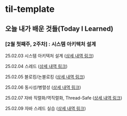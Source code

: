 # til-template

## 오늘 내가 배운 것들(Today I Learned)

### [2월 첫째주, 2주차] : 시스템 아키텍처 설계

25.02.03 시스템 아키텍처 설계 ([상세 내역 링크](https://github.com/Parkyuchan/ethan-til/tree/main/Feb/2025-02-03.md))

25.02.04 스레드 ([상세 내역 링크](https://github.com/Parkyuchan/ethan-til/tree/main/Feb/2025-02-04.md))

25.02.05 블로킹/논블로킹 ([상세 내역 링크](https://github.com/Parkyuchan/ethan-til/tree/main/Feb/2025-02-05.md))

25.02.06 동시성/병렬성 ([상세 내역 링크](https://github.com/Parkyuchan/ethan-til/tree/main/Feb/2025-02-06.md))

25.02.07 자바 직렬화/역직렬화, Thread-Safe ([상세 내역 링크](https://github.com/Parkyuchan/ethan-til/tree/main/Feb/2025-02-07.md))

25.02.09 자바 스레드 실습 ([상세 내역 링크](https://github.com/Parkyuchan/ethan-til/tree/main/Feb/2025-02-09.md))
